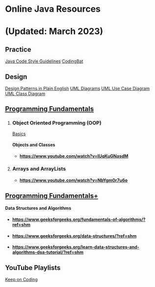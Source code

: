 # 					**Online Java  Resources** 
# 					 (Updated: March 2023)

## Practice
[Java Code Style Guidelines](https://www.cs.cornell.edu/courses/JavaAndDS/JavaStyle.html#Indentation)
[CodingBat](https://codingbat.com/java)

## Design
[Design Patterns in Plain English](https://www.youtube.com/watch?v=NU_1StN5Tkk)
[UML Diagrams](https://www.youtube.com/watch?v=WnMQ8HlmeXc)
[UML Use Case Diagram](https://www.youtube.com/watch?v=zid-MVo7M-E)
[UML Class Diagram](https://www.youtube.com/watch?v=UI6lqHOVHic)


## <u>Programming Fundamentals</u>

1. ### Object Oriented Programming (OOP)

   [Basics](https://www.youtube.com/watch?v=1ONhXmQuWP8)

   

   #### Objects and Classes

   - #### https://www.youtube.com/watch?v=IUqKuGNasdM

1. ### Arrays and ArrayLists
   - #### https://www.youtube.com/watch?v=NbYgm0r7u6o


## <u>Programming Fundamentals+</u>

#### Data Structures and Algorithms
  - #### https://www.geeksforgeeks.org/fundamentals-of-algorithms/?ref=shm
  - #### https://www.geeksforgeeks.org/data-structures/?ref=shm
  - #### https://www.geeksforgeeks.org/learn-data-structures-and-algorithms-dsa-tutorial/?ref=shm

## YouTube Playlists

[Keep on Coding](https://www.youtube.com/playlist?list=PLuVT2Ug8ISOUeumoUczDqraT_EO6qFdWt)





